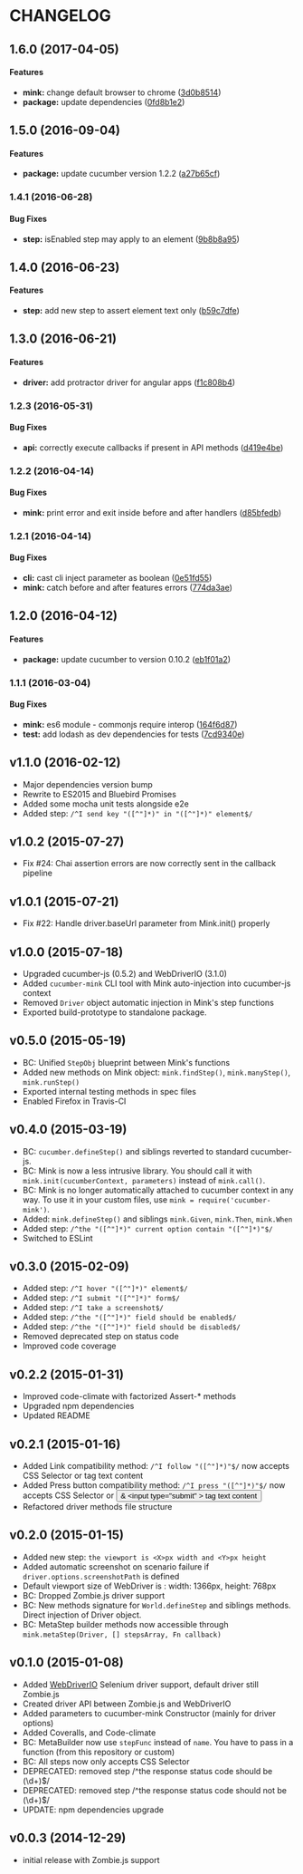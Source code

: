 # CHANGELOG

## 1.6.0 (2017-04-05)

#### Features

* **mink:** change default browser to chrome ([3d0b8514](https://github.com/Adezandee/cucumber-mink/commit/3d0b8514))
* **package:** update dependencies ([0fd8b1e2](https://github.com/Adezandee/cucumber-mink/commit/0fd8b1e2))


## 1.5.0 (2016-09-04)

#### Features
- **package:** update cucumber version 1.2.2 ([a27b65cf](https://github.com/Adezandee/cucumber-mink/commit/a27b65cf))


### 1.4.1 (2016-06-28)

#### Bug Fixes
- **step:** isEnabled step may apply to an element ([9b8b8a95](https://github.com/Adezandee/cucumber-mink/commit/9b8b8a95))


## 1.4.0 (2016-06-23)

#### Features
- **step:** add new step to assert element text only ([b59c7dfe](https://github.com/Adezandee/cucumber-mink/commit/b59c7dfe))


## 1.3.0 (2016-06-21)

#### Features
- **driver:** add protractor driver for angular apps ([f1c808b4](https://github.com/Adezandee/cucumber-mink/commit/f1c808b4))

### 1.2.3 (2016-05-31)


#### Bug Fixes

* **api:** correctly execute callbacks if present in API methods ([d419e4be](https://github.com/Adezandee/cucumber-mink/commit/d419e4be))


### 1.2.2 (2016-04-14)


#### Bug Fixes

* **mink:** print error and exit inside before and after handlers ([d85bfedb](https://github.com/Adezandee/cucumber-mink/commit/d85bfedb))

### 1.2.1 (2016-04-14)


#### Bug Fixes

* **cli:** cast cli inject parameter as boolean ([0e51fd55](https://github.com/Adezandee/cucumber-mink/commit/0e51fd55))
* **mink:** catch before and after features errors ([774da3ae](https://github.com/Adezandee/cucumber-mink/commit/774da3ae))

## 1.2.0 (2016-04-12)


#### Features

* **package:** update cucumber to version 0.10.2 ([eb1f01a2](https://github.com/Adezandee/cucumber-mink/commit/eb1f01a2))

### 1.1.1 (2016-03-04)


#### Bug Fixes

* **mink:** es6 module - commonjs require interop ([164f6d87](https://github.com/Adezandee/cucumber-mink/commit/164f6d87))
* **test:** add lodash as dev dependencies for tests ([7cd9340e](https://github.com/Adezandee/cucumber-mink/commit/7cd9340e))


## v1.1.0 (2016-02-12)
* Major dependencies version bump
* Rewrite to ES2015 and Bluebird Promises
* Added some mocha unit tests alongside e2e
* Added step: `/^I send key "([^"]*)" in "([^"]*)" element$/`

## v1.0.2 (2015-07-27)
* Fix #24: Chai assertion errors are now correctly sent in the callback pipeline

## v1.0.1 (2015-07-21)
* Fix #22: Handle driver.baseUrl parameter from Mink.init() properly

## v1.0.0 (2015-07-18)
* Upgraded cucumber-js (0.5.2) and WebDriverIO (3.1.0)
* Added `cucumber-mink` CLI tool with Mink auto-injection into cucumber-js context
* Removed `Driver` object automatic injection in Mink's step functions
* Exported build-prototype to standalone package.

## v0.5.0 (2015-05-19)
* BC: Unified `StepObj` blueprint between Mink's functions
* Added new methods on Mink object: `mink.findStep()`, `mink.manyStep()`, `mink.runStep()`
* Exported internal testing methods in spec files
* Enabled Firefox in Travis-CI

## v0.4.0 (2015-03-19)
* BC: `cucumber.defineStep()` and siblings reverted to standard cucumber-js.
* BC: Mink is now a less intrusive library. You should call it with `mink.init(cucumberContext, parameters)` instead of `mink.call()`.
* BC: Mink is no longer automatically attached to cucumber context in any way. To use it in your custom files, use `mink = require('cucumber-mink')`.
* Added: `mink.defineStep()` and siblings `mink.Given`, `mink.Then`, `mink.When`
* Added step: `/^the "([^"]*)" current option contain "([^"]*)"$/`
* Switched to ESLint

## v0.3.0 (2015-02-09)
* Added step: `/^I hover "([^"]*)" element$/`
* Added step: `/^I submit "([^"]*)" form$/`
* Added step: `/^I take a screenshot$/`
* Added step: `/^the "([^"]*)" field should be enabled$/`
* Added step: `/^the "([^"]*)" field should be disabled$/`
* Removed deprecated step on status code
* Improved code coverage

## v0.2.2 (2015-01-31)
* Improved code-climate with factorized Assert-* methods
* Upgraded npm dependencies
* Updated README

## v0.2.1 (2015-01-16)
* Added Link compatibility method: `/^I follow "([^"]*)"$/` now accepts CSS Selector or <a> tag text content
* Added Press button compatibility method: `/^I press "([^"]*)"$/` now accepts CSS Selector or <button> & <input type="submit" \> tag text content
* Refactored driver methods file structure

## v0.2.0 (2015-01-15)
* Added new step: `the viewport is <X>px width and <Y>px height`
* Added automatic screenshot on scenario failure if `driver.options.screenshotPath` is defined
* Default viewport size of WebDriver is : width: 1366px, height: 768px
* BC: Dropped Zombie.js driver support
* BC: New methods signature for `World.defineStep` and siblings methods. Direct injection of Driver object.
* BC: MetaStep builder methods now accessible through `mink.metaStep(Driver, [] stepsArray, Fn callback)`

## v0.1.0 (2015-01-08)
* Added [WebDriverIO](https://github.com/webdriverio/webdriverio) Selenium driver support, default driver still Zombie.js
* Created driver API between Zombie.js and WebDriverIO
* Added parameters to cucumber-mink Constructor (mainly for driver options)
* Added Coveralls, and Code-climate
* BC: MetaBuilder now use `stepFunc` instead of `name`. You have to pass in a function (from this repository or custom)
* BC: All steps now only accepts CSS Selector
* DEPRECATED: removed step /^the response status code should be (\d+)$/
* DEPRECATED: removed step /^the response status code should not be (\d+)$/
* UPDATE: npm dependencies upgrade

## v0.0.3 (2014-12-29)
* initial release with Zombie.js support
